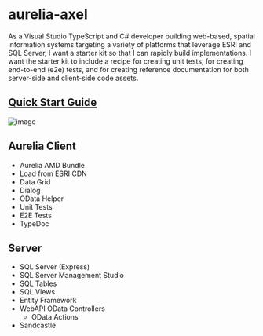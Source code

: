 # aurelia-axel
As a Visual Studio TypeScript and C# developer building web-based, spatial information systems targeting a variety of platforms that leverage ESRI and SQL Server, I want a starter kit so that I can rapidly build implementations.  I want the starter kit to include a recipe for creating unit tests, for creating end-to-end (e2e) tests, and for creating reference documentation for both server-side and client-side code assets.

## [Quick Start Guide](https://github.com/cmichaelgraham/aurelia-axel/blob/master/quick-start.md#quick-start-guide)

![image](https://cloud.githubusercontent.com/assets/10272832/13897932/fdc7c338-ed87-11e5-9a8b-60bf52b2c6e4.png)

## Aurelia Client
* Aurelia AMD Bundle
* Load from ESRI CDN
* Data Grid
* Dialog
* OData Helper
* Unit Tests
* E2E Tests
* TypeDoc

## Server
* SQL Server (Express)
* SQL Server Management Studio
* SQL Tables
* SQL Views
* Entity Framework
* WebAPI OData Controllers
    * OData Actions
* Sandcastle
